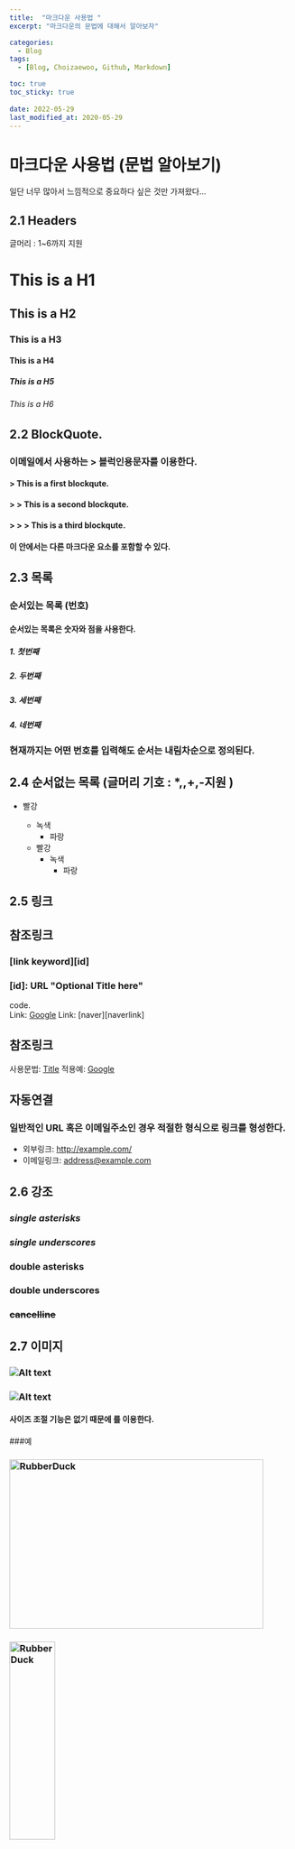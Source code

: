 ```yaml
---
title:  "마크다운 사용법 "
excerpt: "마크다운의 문법에 대해서 알아보자"

categories:
  - Blog
tags:
  - [Blog, Choizaewoo, Github, Markdown]

toc: true
toc_sticky: true
 
date: 2022-05-29
last_modified_at: 2020-05-29
---
```




# 마크다운 사용법 (문법 알아보기)

일단 너무 많아서 느낌적으로 중요하다 싶은 것만 가져왔다... 


## 2.1 Headers
    
글머리 : 1~6까지 지원    
   
# This is a H1
## This is a H2
### This is a H3
#### This is a H4
##### This is a H5
###### This is a H6

## 2.2 BlockQuote.   
### 이메일에서 사용하는 > 블럭인용문자를 이용한다.

#### > This is a first blockqute.   
#### >	> This is a second blockqute.   
#### >	>	> This is a third blockqute.   
   
#### 이 안에서는 다른 마크다운 요소를 포함할 수 있다.


## 2.3 목록
###  순서있는 목록 (번호)      
#### 순서있는 목록은 숫자와 점을 사용한다.
   
##### 1. 첫번째 
##### 2. 두번째 
##### 3. 세번째
##### 4. 네번째

### 현재까지는 어떤 번호를 입력해도 순서는 내림차순으로 정의된다.

## 2.4 순서없는 목록 (글머리 기호 : *,,+,-지원 )

* 빨강
    * 녹색
      * 파랑

  + 빨강
    + 녹색
      + 파랑


## 2.5 링크

## 참조링크


### [link keyword][id]

### [id]: URL "Optional Title here"

code.  
Link: [Google][googlelink]
Link: [naver][naverlink]

[googlelink]: https://google.com "Go google"

## 참조링크

사용문법: [Title](link)
적용예: [Google](https://google.com, "google link")

## 자동연결   

### 일반적인 URL 혹은 이메일주소인 경우 적절한 형식으로 링크를 형성한다.

 * 외부링크: <http://example.com/>
 * 이메일링크: <address@example.com>

## 2.6 강조   

### *single asterisks*
### _single underscores_
### **double asterisks**
### __double underscores__
### ~~cancelline~~

## 2.7 이미지

### ![Alt text](/디렉토리/이미지파일)
### ![Alt text](/디렉토리/이미지파일 "Optional title")
#### 사이즈 조절 기능은 없기 때문에 <img width="" height=""></img>를 이용한다.
   
###예
   
### <img src="디렉토리/이미지파일" width="450px" height="300px" title="px(픽셀) 크기 설정" alt="RubberDuck"></img><br/>
### <img src="디렉토리/이미지파일" width="40%" height="30%" title="px(픽셀) 크기 설정" alt="RubberDuck"></img>


## 2.8 줄바꿈 

### 3칸 이상 띄어쓰기( )를 하면 줄이 바뀐다.

#### * 줄 바꿈을 하기 위해서는 문장 마지막에서 3칸이상을 띄어쓰기해야 한다. 
이렇게

#### * 줄 바꿈을 하기 위해서는 문장 마지막에서 3칸이상을 띄어쓰기해야 한다.___\\ 띄어쓰기
이렇게


# 끝
## 조금 더 수정하여 업데이트 하겠습니다.

#  참고자료 
## [Github]([https://github.com](https://gist.github.com/ihoneymon/652be052a0727ad59601), "google link")



